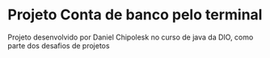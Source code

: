 # Projeto Conta de banco pelo terminal
Projeto desenvolvido por Daniel Chipolesk no curso de java da DIO, como parte dos desafios de projetos
